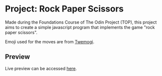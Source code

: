 # Project: Rock Paper Scissors
Made during the Foundations Course of The Odin Project (TOP), this project aims to create a simple javascript program that implements the game "rock paper scissors".  

Emoji used for the moves are from [Twemogi](https://twemoji.twitter.com/).

## Preview
Live preview can be accessed [here](https://jdmrabe.github.io/odin-rps/).